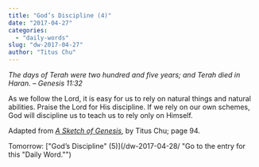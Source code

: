 ```yaml
---
title: "God’s Discipline (4)"
date: "2017-04-27"
categories: 
  - "daily-words"
slug: "dw-2017-04-27"
author: "Titus Chu"
---
```


_The days of Terah were two hundred and five years; and Terah died in Haran._ _– Genesis 11:32_

As we follow the Lord, it is easy for us to rely on natural things and natural abilities. Praise the Lord for His discipline. If we rely on our own schemes, God will discipline us to teach us to rely only on Himself.

Adapted from _[A Sketch of Genesis](/book-gen-sketch/ "Go to the listing for this book.")_, by Titus Chu; page 94.

Tomorrow: ["God’s Discipline" (5)](/dw-2017-04-28/ "Go to the entry for this "Daily Word."")
